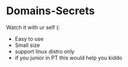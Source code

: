 # Domains-Secrets
Watch it with ur self (:
* Easy to use 
* Small size 
* support linux distro only
* if you junior in PT this would help you kiddo
